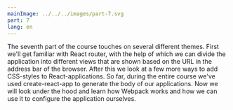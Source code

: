 ```yaml
---
mainImage: ../../../images/part-7.svg
part: 7
lang: en
---
```


<div class="intro">

The seventh part of the course touches on several different themes. First we'll get familiar with React router, with the help of which we can divide the application into different views that are shown based on the URL in the address bar of the browser. After this we look at a few more ways to add CSS-styles to React-applications. So far, during the entire course we've used create-react-app to generate the body of our applications. Now we will look under the hood and learn how Webpack works and how we can use it to configure the application ourselves.

</div>